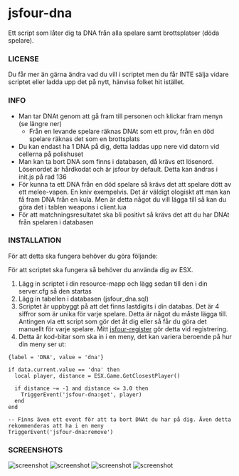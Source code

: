 # jsfour-dna
Ett script som låter dig ta DNA från alla spelare samt brottsplatser (döda spelare).

### LICENSE
Du får mer än gärna ändra vad du vill i scriptet men du får INTE sälja vidare scriptet eller ladda upp det på nytt, hänvisa folket hit istället.

### INFO
* Man tar DNAt genom att gå fram till personen och klickar fram menyn (se längre ner)
  - Från en levande spelare räknas DNAt som ett prov, från en död spelare räknas det som en brottsplats
* Du kan endast ha 1 DNA på dig, detta laddas upp nere vid datorn vid cellerna på polishuset
* Man kan ta bort DNA som finns i databasen, då krävs ett lösenord. Lösenordet är hårdkodat och är jsfour by default. Detta kan ändras i init.js på rad 136
* För kunna ta ett DNA från en död spelare så krävs det att spelare dött av ett melee-vapen. En kniv exempelvis. Det är väldigt ologiskt att man kan få fram DNA från en kula. Men är detta något du vill lägga till så kan du göra det i tablen weapons i client.lua
* För att matchningsresultatet ska bli positivt så krävs det att du har DNAt från spelaren i databasen

### INSTALLATION
För att detta ska fungera behöver du göra följande:

För att scriptet ska fungera så behöver du använda dig av ESX.

1. Lägg in scriptet i din resource-mapp och lägg sedan till den i din server.cfg så den startas
2. Lägg in tabellen i databasen (jsfour_dna.sql)
3. Scriptet är uppbyggt på att det finns lastdigits i din databas. Det är 4 siffror som är unika för varje spelare. Detta är något du måste lägga till. Antingen via ett script som gör det åt dig eller så får du göra det manuellt för varje spelare. Mitt <a href="https://github.com/jonassvensson4/jsfour-register">jsfour-register<a/> gör detta vid registrering.
4. Detta är kod-bitar som ska in i en meny, det kan variera beroende på hur din meny ser ut: 

```
{label = 'DNA', value = 'dna'}

if data.current.value == 'dna' then
  local player, distance = ESX.Game.GetClosestPlayer()
  
  if distance ~= -1 and distance <= 3.0 then
    TriggerEvent('jsfour-dna:get', player)
  end
end

-- Finns även ett event för att ta bort DNAt du har på dig. Även detta rekommenderas att ha i en meny
TriggerEvent('jsfour-dna:remove')
```

### SCREENSHOTS
![screenshot](https://i.gyazo.com/0e38567915f677da7746ff263a8c74ba.png)
![screenshot](https://i.gyazo.com/72b115711470c1d86c1ced2cc4004fd9.png)
![screenshot](https://i.gyazo.com/54333c35e9eb68b5072ecf572f0ff496.png)
![screenshot](https://i.gyazo.com/654add0e77ed36d03c560943fb6264d8.png)
